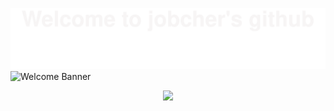 ![Welcome Banner](https://raw.githubusercontent.com/BEPb/BEPb/dfb3c41cccdaefd89d7fe6d92f6007a1025015a9/assets/Bottom_up.svg)
![Welcome Banner](https://github.com/BEPb/BEPb/blob/main/src/header_.png?raw=true)

<div align="center">
  <a href="https://git.io/typing-svg">
<!--     [![Typing SVG]( --> <img src="https://readme-typing-svg.herokuapp.com?font=Fira+Code&size=24&duration=4000&pause=1000&color=0078FF&center=true&vCenter=true&width=600&lines=Hi+there+%F0%9F%91%8B%2C+I+am+Sardor+Rustamov;Welcome+to+my+GitHub+profile!+&#128104;Always+learning+new+things+&#129413;(https://git.io/typing-svg")/>
  </a>
</div>

<!-- Here are some ideas to get you started:

- 🔭 I’m currently working on ...
- 🌱 I’m currently learning ...
- 👯 I’m looking to collaborate on ...
- 🤔 I’m looking for help with ...
- 💬 Ask me about ...
- 📫 How to reach me: ...
- 😄 Pronouns: ...
- ⚡ Fun fact: ...
-->
